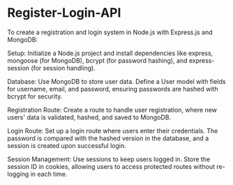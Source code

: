 # Register-Login-API
To create a registration and login system in Node.js with Express.js and MongoDB:

Setup: Initialize a Node.js project and install dependencies like express, mongoose (for MongoDB), bcrypt (for password hashing), and express-session (for session handling).

Database: Use MongoDB to store user data. Define a User model with fields for username, email, and password, ensuring passwords are hashed with bcrypt for security.

Registration Route: Create a route to handle user registration, where new users' data is validated, hashed, and saved to MongoDB.

Login Route: Set up a login route where users enter their credentials. The password is compared with the hashed version in the database, and a session is created upon successful login.

Session Management: Use sessions to keep users logged in. Store the session ID in cookies, allowing users to access protected routes without re-logging in each time.
